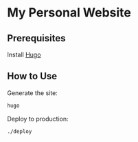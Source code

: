 # My Personal Website

## Prerequisites

Install [Hugo](https://github.com/gohugoio/hugo#installation)

## How to Use

Generate the site:
```bash
hugo
```

Deploy to production:
```bash
./deploy
```
